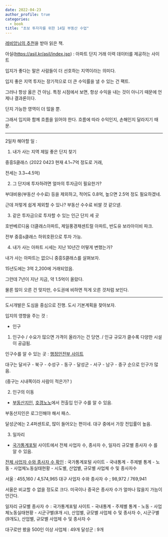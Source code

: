 ```yaml
---
date: 2022-04-23
author_profile: true
categories:
  - book
title: "초보 투자자를 위한 14일 부동산 수업"
---
```


[레비앙님의 추천](https://blog.naver.com/PostView.naver?blogId=leviang&logNo=222688776445&parentCategoryNo=&categoryNo=&viewDate=&isShowPopularPosts=false&from=postList)을 받아 읽은 책.



아실(https://asil.kr/asil/index.jsp)  : 아파트 단지 거래 이력 데이터를 제공하는 사이트

입지가 좋다는 말은 사람들이 더 선호하는 지역이라는 의미다.

입지 좋은 지역 투자는 장기적으로 더 큰 수익률을 낼 수 있는 건 팩트.

그러나 항상 옳은 건 아님. 특정 시점에서 보면, 항상 수익을 내는 것이 아니기 때문에 언제나 결과론이다. 

단지 가능한 영역이 더 많을 뿐.

그래서 입지와 함께 흐름을 읽어야 한다. 흐름에 따라 수익인지, 손해인지 달라지기 때문.

---

2일차 해야할 일 : 

1. 내가 사는 지역 제일 좋은 단지 찾기

중흥S클래스 (2022 0423 현재 4.1~7억 정도로 거래, 

전세는 3.3~4.5억)

2. 그 단지에 투자하려면 얼마의 투자금이 필요한가? 

부대비용(부동산 수수료) 등을 제외하고, 적어도 0.8억, 높으면 2.5억 정도 필요하겠네.

근데 저렇게 쉽게 제외할 수 있나? 부동산 수수료 비쌀 것 같으넫.

3. 같은 투자금으로 투자할 수 있는 인근 단지 세 곳

호반베르디움 더클래스아파트, 제일풍경채센트럴 아파트, 반도유 보라아이비 파크.

전부 중흥s클래스 하위호환으로 투자 가능.

4. 내가 사는 아파트 시세는 지난 10년간 어떻게 변했는가?

 내가 사는 아파트는 없으니 중흥S클래스를 살펴보자.

 15년도에는 3억 2,200에 거래되었음.

 그런데 7년이 지난 지금, 약 1.5억이 올랐다.

 물론 많이 오른 건 맞지만, 수도권에 비하면 적게 오른 것처럼 보인다. 

---

도시개발은 도심을 중심으로 진행. 도시 기본계획을 찾아보자.

입지의 영향을 주는 것 : 

* 인구

1. 인구수 / 수요가 많으면 가격이 올라가는 건 당연. / 인규 규모가 클수록 다양한 시설이 공급됨.

인구수를 알 수 있는 곳 : [행정안전부 사이트](https://jumin.mois.go.kr/)

대구는 달서구 - 북구 - 수성구 - 동구 - 달성군 - 서구 - 남구 - 중구 순으로 인구가 많음.

(중구는 시내쪽이라 사람이 적은가? )

2. 인구의 이동 

- [부동산지인](https://aptgin.com/root_main), [호갱노노]()에서 전출입 인구 수를 알 수 있음.

부동산지인은 로그인해야 해서 패스.

달성군에는 2.4퍼센트로, 많이 들어오는 편이네. 대구 중에서 가장 전입률이 높음.

3. 일자리

- [국가통계포털](https://kosis.kr/statisticsList/statisticsListIndex.do?vwcd=MT_ZTITLE&menuId=M_01_01#content-group) 사이트에서 전체 사업자 수, 종사자 수, 일자리 규모별 종사자 수 를 알 수 있음.

[전체 사업자 수와 종사자 수 확인](https://kosis.kr/statHtml/statHtml.do?orgId=118&tblId=DT_118N_SAUPN72&vw_cd=MT_ZTITLE&list_id=118_ATITLE_9_100&scrId=&seqNo=&lang_mode=ko&obj_var_id=&itm_id=&conn_path=MT_ZTITLE&path=%252FstatisticsList%252FstatisticsListIndex.do) : 국가통계포털 사이트 - 국내통계 - 주제별 통계 - 노동 - 사업체노동실태현황 - 시도별, 산업별, 규모별 사업체 수 및 종사자수

서울 : 455,160 / 4,574,965
대구 사업자 수와 종사자 수 ; 98,972 / 769,941

서울은 비교할 수 없을 정도로 크다. 미국이나 중국은 종사자 수가 얼마나 많을지 가늠이 안간다.

일자리 규모별 종사자 수 : 국가통계포털 사이트 - 국내통계 - 주제별 통계 - 노동 - 사업체노동실태현황 - 시군구별(8개 시), 산업별, 규모별 사업체 수 및 종사자 수, 시군구별(9개도), 산업별, 규모별 사업체 수 및 종사자 수

대구로만 봤을 500인 이상 사업체 : 49개
달성군 : 9개